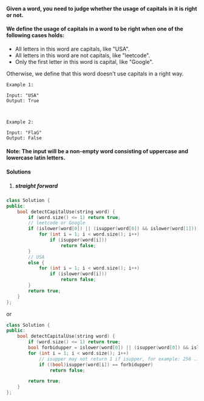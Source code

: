 #### Given a word, you need to judge whether the usage of capitals in it is right or not.

#### We define the usage of capitals in a word to be right when one of the following cases holds:

-    All letters in this word are capitals, like "USA".
-    All letters in this word are not capitals, like "leetcode".
-    Only the first letter in this word is capital, like "Google".

Otherwise, we define that this word doesn't use capitals in a right way.

 

```
Example 1:

Input: "USA"
Output: True

 

Example 2:

Input: "FlaG"
Output: False
```
 

#### Note: The input will be a non-empty word consisting of uppercase and lowercase latin letters.

#### Solutions

1. ##### straight forward

```cpp
class Solution {
public:
    bool detectCapitalUse(string word) {
        if (word.size() <= 1) return true;
        // leetcode or Google
        if (islower(word[0]) || (isupper(word[0]) && islower(word[1]))) {
            for (int i = 1; i < word.size(); i++)
                if (isupper(word[i]))
                    return false;
        }
        // USA
        else {
            for (int i = 1; i < word.size(); i++)
                if (islower(word[i]))
                    return false;
        }
        return true;
    }
};
```

or

```cpp
class Solution {
public:
    bool detectCapitalUse(string word) {
        if (word.size() <= 1) return true;
        bool forbidupper = islower(word[0]) || (isupper(word[0]) && islower(word[1]));
        for (int i = 1; i < word.size(); i++)
            // isupper may not return 1 if isupper, for example: 256 ...
            if ((bool)isupper(word[i]) == forbidupper)
                return false;

        return true;
    }
};
```